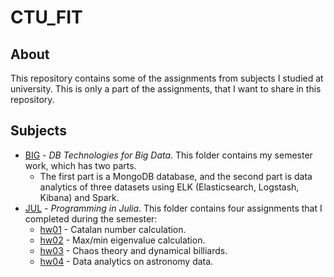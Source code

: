 # CTU_FIT

## About
This repository contains some of the assignments from subjects I studied at university. This is only a part of the assignments, that I want to share in this repository.

## Subjects
  * [BIG](/BIG) - _DB Technologies for Big Data_. This folder contains my semester work, which has two parts.
    * The first part is a MongoDB database, and the second part is data analytics of three datasets using ELK (Elasticsearch, Logstash, Kibana) and Spark.
  * [JUL](/JUL) - _Programming in Julia_. This folder contains four assignments that I completed during the semester:
    * [hw01](/JUL/hw01) - Catalan number calculation.
    * [hw02](/JUL/hw02) - Max/min eigenvalue calculation.
    * [hw03](/JUL/hw03) - Chaos theory and dynamical billiards.
    * [hw04](/JUL/hw04) - Data analytics on astronomy data.
